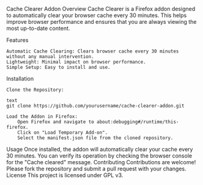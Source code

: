 Cache Clearer Addon
Overview
Cache Clearer is a Firefox addon designed to automatically clear your browser cache every 30 minutes. This helps improve browser performance and ensures that you are always viewing the most up-to-date content.

Features

    Automatic Cache Clearing: Clears browser cache every 30 minutes without any manual intervention.
    Lightweight: Minimal impact on browser performance.
    Simple Setup: Easy to install and use.

Installation

    Clone the Repository:

    text
    git clone https://github.com/yourusername/cache-clearer-addon.git

    Load the Addon in Firefox:
        Open Firefox and navigate to about:debugging#/runtime/this-firefox.
        Click on "Load Temporary Add-on".
        Select the manifest.json file from the cloned repository.

Usage
Once installed, the addon will automatically clear your cache every 30 minutes. You can verify its operation by checking the browser console for the "Cache cleared" message.
Contributing
Contributions are welcome! Please fork the repository and submit a pull request with your changes.
License
This project is licensed under GPL v3. 
